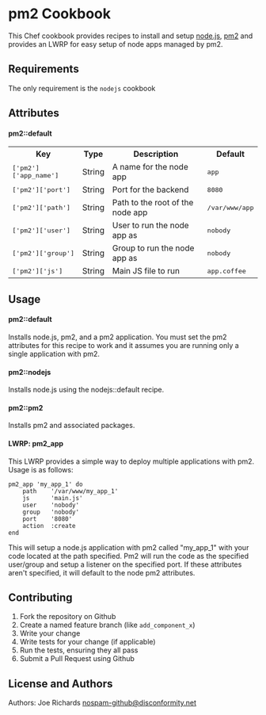 pm2 Cookbook
======================
This Chef cookbook provides recipes to install and setup [node.js](http://nodejs.org/), [pm2](https://github.com/unitech/pm2) and provides an LWRP for easy setup of node apps managed by pm2.

Requirements
------------
The only requirement is the `nodejs` cookbook

Attributes
----------

#### pm2::default
<table>
  <tr>
    <th>Key</th>
    <th>Type</th>
    <th>Description</th>
    <th>Default</th>
  </tr>
  <tr>
    <td><tt>['pm2']['app_name']</tt></td>
    <td>String</td>
    <td>A name for the node app</td>
    <td><tt>app</tt></td>
  </tr>
  <tr>
    <td><tt>['pm2']['port']</tt></td>
    <td>String</td>
    <td>Port for the backend</td>
    <td><tt>8080</tt></td>
  </tr>
  <tr>
    <td><tt>['pm2']['path']</tt></td>
    <td>String</td>
    <td>Path to the root of the node app</td>
    <td><tt>/var/www/app</tt></td>
  </tr>
  <tr>
    <td><tt>['pm2']['user']</tt></td>
    <td>String</td>
    <td>User to run the node app as</td>
    <td><tt>nobody</tt></td>
  </tr>
  <tr>
    <td><tt>['pm2']['group']</tt></td>
    <td>String</td>
    <td>Group to run the node app as</td>
    <td><tt>nobody</tt></td>
  </tr>
  <tr>
    <td><tt>['pm2']['js']</tt></td>
    <td>String</td>
    <td>Main JS file to run</td>
    <td><tt>app.coffee</tt></td>
  </tr>
</table>

Usage
-----
#### pm2::default

Installs node.js, pm2, and a pm2 application. You must set the pm2 attributes for this recipe to work and it assumes you are running only a single application with pm2.

#### pm2::nodejs

Installs node.js using the nodejs::default recipe.

#### pm2::pm2

Installs pm2 and associated packages.

#### LWRP: pm2_app

This LWRP provides a simple way to deploy multiple applications with pm2. Usage is as follows:

```
pm2_app 'my_app_1' do
    path    '/var/www/my_app_1'
    js      'main.js'
    user    'nobody'
    group   'nobody'
    port    '8080'
    action  :create
end
```

This will setup a node.js application with pm2 called "my_app_1" with your code located at the path specified. Pm2 will run the code as the specified user/group and setup a listener on the specified port. If these attributes aren't specified, it will default to the node pm2 attributes.

Contributing
------------

1. Fork the repository on Github
2. Create a named feature branch (like `add_component_x`)
3. Write your change
4. Write tests for your change (if applicable)
5. Run the tests, ensuring they all pass
6. Submit a Pull Request using Github

License and Authors
-------------------
Authors: Joe Richards <nospam-github@disconformity.net>
